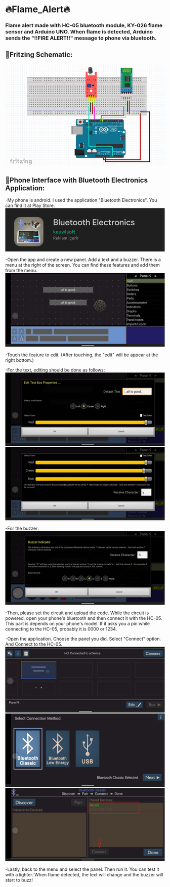 # :fire:Flame_Alert:fire:
### Flame alert made with HC-05 bluetooth module, KY-026 flame sensor and Arduino UNO. When flame is detected, Arduino sends the "!!FIRE ALERT!!" message to phone via bluetooth.

## 	:pushpin:Fritzing Schematic:
![alt text](/images/flame-bt-fr.png)

## :pushpin:Phone Interface with Bluetooth Electronics Application:
-My phone is android. I used the application "Bluetooth Electronics". You can find it at Play Store.
![alt text](/images/App-andr.png)

-Open the app and create a new panel. Add a text and a buzzer. There is a menu at the right of the screen. You can find these features and add them from the menu.
![alt text](/images/tutorial1.png)

-Touch the feature to edit. (After touching, the "edit" will be appear at the right bottom.)

-For the text, editing should be done as follows:
![alt text](/images/tutorial2.png)
![alt text](/images/tutorial3.png)

-For the buzzer:
![alt text](/images/tutorial4.png)

-Then, please set the circuit and upload the code. While the circuit is powered, open your phone's bluetooth and then connect it with the HC-05. This part is depends on your phone's model.  If it asks you a pin while connecting to the HC-05, probably it is 0000 or 1234.

-Open the application. Choose the panel you did. Select "Connect" option. And Connect to the HC-05.
![alt text](/images/tutorial5.png)
![alt text](/images/tutorial6.png)
![alt text](/images/tutorial7.png)

-Lastly, back to the menu and select the panel. Then run it. You can test it with a lighter. When flame detected, the text will change and the buzzer will start to buzz!
